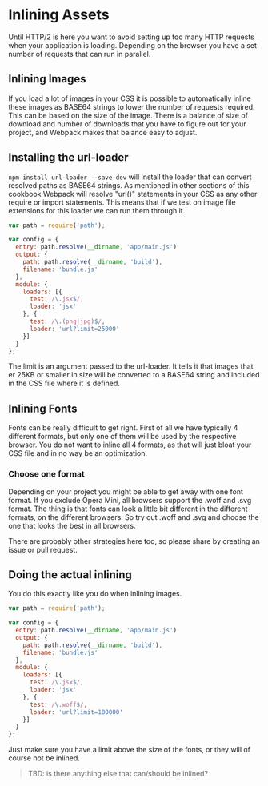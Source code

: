 # Inlining Assets

Until HTTP/2 is here you want to avoid setting up too many HTTP requests when your application is loading. Depending on the browser you have a set number of requests that can run in parallel.

## Inlining Images

If you load a lot of images in your CSS it is possible to automatically inline these images as BASE64 strings to lower the number of requests required. This can be based on the size of the image. There is a balance of size of download and number of downloads that you have to figure out for your project, and Webpack makes that balance easy to adjust.

## Installing the url-loader

`npm install url-loader --save-dev` will install the loader that can convert resolved paths as BASE64 strings. As mentioned in other sections of this cookbook Webpack will resolve "url()" statements in your CSS as any other require or import statements. This means that if we test on image file extensions for this loader we can run them through it.

```javascript
var path = require('path');

var config = {
  entry: path.resolve(__dirname, 'app/main.js')
  output: {
    path: path.resolve(__dirname, 'build'),
    filename: 'bundle.js'
  },
  module: {
    loaders: [{
      test: /\.jsx$/,
      loader: 'jsx'
    }, {
      test: /\.(png|jpg)$/,
      loader: 'url?limit=25000'
    }]
  }
};
```

The limit is an argument passed to the url-loader. It tells it that images that er 25KB or smaller in size will be converted to a BASE64 string and included in the CSS file where it is defined.

## Inlining Fonts

Fonts can be really difficult to get right. First of all we have typically 4 different formats, but only one of them will be used by the respective browser. You do not want to inline all 4 formats, as that will just bloat your CSS file and in no way be an optimization.

### Choose one format

Depending on your project you might be able to get away with one font format. If you exclude Opera Mini, all browsers support the .woff and .svg format. The thing is that fonts can look a little bit different in the different formats, on the different browsers. So try out .woff and .svg and choose the one that looks the best in all browsers.

There are probably other strategies here too, so please share by creating an issue or pull request.

## Doing the actual inlining

You do this exactly like you do when inlining images.

```javascript
var path = require('path');

var config = {
  entry: path.resolve(__dirname, 'app/main.js')
  output: {
    path: path.resolve(__dirname, 'build'),
    filename: 'bundle.js'
  },
  module: {
    loaders: [{
      test: /\.jsx$/,
      loader: 'jsx'
    }, {
      test: /\.woff$/,
      loader: 'url?limit=100000'
    }]
  }
};
```

Just make sure you have a limit above the size of the fonts, or they will of course not be inlined.

> TBD: is there anything else that can/should be inlined?
